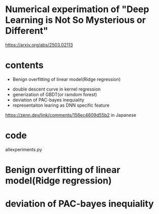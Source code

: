 # Numerical experimation of "Deep Learning is Not So Mysterious or Different"

https://arxiv.org/abs/2503.02113

# contents 
* Benign overfitting of linear model(Ridge regression)
+ double descent curve in kernel regression
+ generization of GBDT(or ramdom forest)
+ deviation of PAC-bayes inequiality
+ representaiton learing as DNN specific feature

https://zenn.dev/link/comments/156ec4609d55b2 in Japanese

# code

allexperiments.py

# Benign overfitting of linear model(Ridge regression)

# deviation of PAC-bayes inequiality